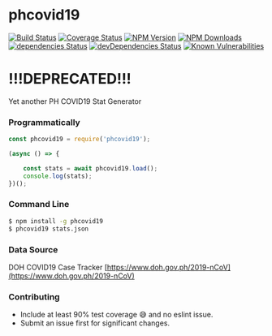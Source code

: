 # phcovid19
[![Build Status](https://travis-ci.org/genediazjr/phcovid19.svg?branch=master)](https://travis-ci.org/genediazjr/phcovid19)
[![Coverage Status](https://coveralls.io/repos/github/genediazjr/phcovid19/badge.svg)](https://coveralls.io/github/genediazjr/phcovid19)
[![NPM Version](https://badge.fury.io/js/phcovid19.svg)](https://www.npmjs.com/phcovid19)
[![NPM Downloads](https://img.shields.io/npm/dt/phcovid19.svg?maxAge=2592000)](https://www.npmjs.com/phcovid19)<br>
[![dependencies Status](https://david-dm.org/genediazjr/phcovid19/status.svg)](https://david-dm.org/genediazjr/phcovid19)
[![devDependencies Status](https://david-dm.org/genediazjr/phcovid19/dev-status.svg)](https://david-dm.org/genediazjr/phcovid19?type=dev)
[![Known Vulnerabilities](https://snyk.io/test/github/genediazjr/phcovid19/badge.svg)](https://snyk.io/test/github/genediazjr/phcovid19)

# !!!DEPRECATED!!!

Yet another PH COVID19 Stat Generator

### Programmatically
```js
const phcovid19 = require('phcovid19');

(async () => {

    const stats = await phcovid19.load();
    console.log(stats);
})();
```

### Command Line
```sh
$ npm install -g phcovid19
$ phcovid19 stats.json
```

### Data Source
DOH COVID19 Case Tracker [https://www.doh.gov.ph/2019-nCoV](https://www.doh.gov.ph/2019-nCoV)

### Contributing
* Include at least 90% test coverage :sweat_smile: and no eslint issue.
* Submit an issue first for significant changes.
